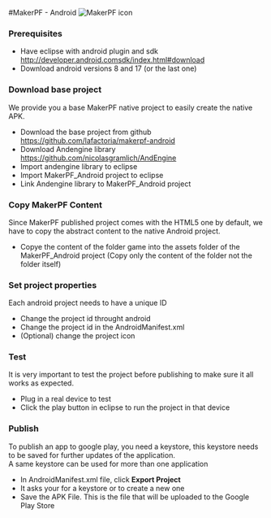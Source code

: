 #MakerPF - Android
![MakerPF icon](http://www.planetfactory.com/images/pf/makerpf.png)

[MakerPF]: http://wwww.planetfactory.com "MakerPF"
[LaFactoria]: http://wwww.lafactoria.eu "La Factoria"

### Prerequisites
- Have eclipse with android plugin and sdk <http://developer.android.comsdk/index.html#download>
- Download android versions 8 and 17 (or the last one)
 
### Download base project
We provide you a base MakerPF native project to easily create the native APK. 


- Download the base project from github <https://github.com/lafactoria/makerpf-android>
- Download Andengine library <https://github.com/nicolasgramlich/AndEngine>
- Import andengine library to eclipse
- Import MakerPF_Android project to eclipse
- Link Andengine library to MakerPF_Android project


### Copy MakerPF Content
Since MakerPF published project comes with the HTML5 one by default, we have to copy the abstract content to the native Android project.   

- Copye the content of the folder game into the assets folder of the MakerPF_Android project (Copy only the content of the folder not the folder itself)

### Set project properties
Each android project needs to have a unique ID   

- Change the project id throught android 
- Change the project id in the AndroidManifest.xml 
- (Optional) change the project icon

### Test
It is very important to test the project before publishing to make sure it all works as expected.

- Plug in a real device to test
- Click the play button in eclipse to run the project in that device

### Publish
To publish an app to google play, you need a keystore, this keystore needs to be saved for further updates of the application.   
A same keystore can be used for more than one application

- In AndroidManifest.xml file, click **Export Project**
- It asks your for a keystore or to create a new one
- Save the APK File. This is the file that will be uploaded to the Google Play Store